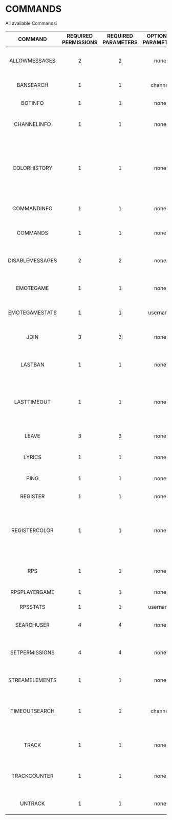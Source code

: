 # COMMANDS
All available Commands:

| COMMAND | REQUIRED PERMISSIONS | REQUIRED PARAMETERS | OPTIONAL PARAMETERS | DESCRIPTION |
| :---:|:---:| :---:|:---:|:---:|
ALLOWMESSAGES | 2 | 2 | none | Used to allow messages send by the bot in the current channel
BANSEARCH | 1 | 1 | channel | Searches for the last ban for a certain user
BOTINFO | 1 | 1 | none | Gives an info about the bot
CHANNELINFO | 1 | 1 | none | Retrieves the currents stats about the channel
COLORHISTORY | 1 | 1 | none | The bot will send a message containing your 10 latest colorchanges and the time between your latest change and now
COMMANDINFO | 1 | 1 | none | Gives you an info about the given command
COMMANDS | 1 | 1 | none | Gives you a list containing all available commands
DISABLEMESSAGES | 2 | 2 | none | Used to disallow messages send by the bot in the current channel
EMOTEGAME | 1 | 1 | none | Starts a game of hangman with thirdparty emotes
EMOTEGAMESTATS | 1 | 1 | username | Provides your stats for emotegames
JOIN | 3 | 3 | none | Used to make the mainclient join a new channel
LASTBAN | 1 | 1 | none | Searches for the last ban occured in the given channel
LASTTIMEOUT | 1 | 1 | none | Searches for the last timeout occured in the given channel. Only tracks timeouts longer than 300s
LEAVE | 3 | 3 | none | Used to make the mainclient leave a channel
LYRICS | 1 | 1 | none | Retrieves the lyrics for a given song
PING | 1 | 1 | none | Just a Ping command 4Head
REGISTER | 1 | 1 | none | Deprecated, No longer required
REGISTERCOLOR | 1 | 1 | none | Used to register yourself for colorhistory. The bot will save your 10 latest colors and the time of your last change
RPS | 1 | 1 | none | play a game of rock, paper, scissors vs. the bot
RPSPLAYERGAME | 1 | 1 | none | Play a game of rps
RPSSTATS | 1 | 1 | username | Provides your stats for rps
SEARCHUSER | 4 | 4 | none | Search for a certain user in the database
SETPERMISSIONS | 4 | 4 | none | Sets the permissionslevel to the given level for a given user
STREAMELEMENTS | 1 | 1 | none | Checks the chatterlist of the streamer
TIMEOUTSEARCH | 1 | 1 | channel | Searches for the last timeout for a certain user. Only tracks timeouts longer than 300s
TRACK | 1 | 1 | none | Used to make the watch client join a new channel to track
TRACKCOUNTER | 1 | 1 | none | Gets the current amount of tracked channels across twitch
UNTRACK | 1 | 1 | none | Used to make the watch client leave a channel